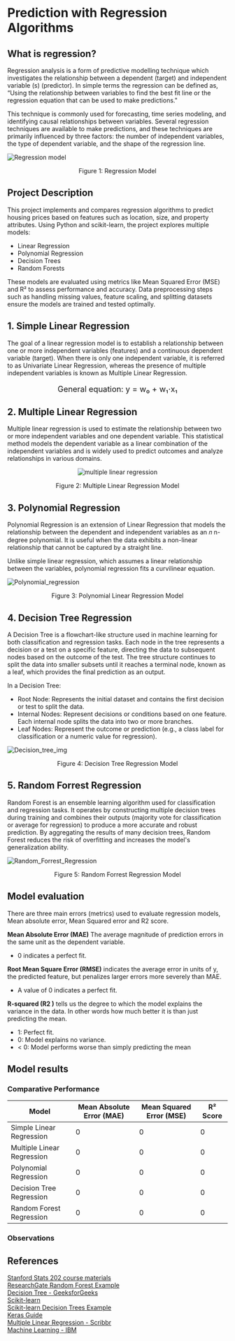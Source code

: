 # Prediction with Regression Algorithms


## What is regression?

Regression analysis is a form of predictive modelling technique which investigates the relationship between a dependent (target) and independent variable (s) (predictor). In simple terms the regression can be defined as, “Using the relationship between variables to find the best fit line or the regression equation that can be used to make predictions."

This technique is commonly used for forecasting, time series modeling, and identifying causal relationships between variables. Several regression techniques are available to make predictions, and these techniques are primarily influenced by three factors: the number of independent variables, the type of dependent variable, and the shape of the regression line.

![Regression model](/images/Regression.png)
<p align="center">Figure 1: Regression Model</p>


## Project Description


This project implements and compares regression algorithms to predict housing prices based on features such as location, size, and property attributes. Using Python and scikit-learn, the project explores multiple models:

- Linear Regression
- Polynomial Regression
- Decision Trees
- Random Forests

These models are evaluated using metrics like Mean Squared Error (MSE) and R² to assess performance and accuracy. Data preprocessing steps such as handling missing values, feature scaling, and splitting datasets ensure the models are trained and tested optimally.


## 1. Simple Linear Regression

The goal of a linear regression model is to establish a relationship between one or more independent variables (features) and a continuous dependent variable (target). When there is only one independent variable, it is referred to as Univariate Linear Regression, whereas the presence of multiple independent variables is known as Multiple Linear Regression.

<p align="center" style="font-size: 18px;"> General equation: y = w₀ + w₁⋅x₁</p>



## 2. Multiple Linear Regression

Multiple linear regression is used to estimate the relationship between two or more independent variables and one dependent variable. This statistical method models the dependent variable as a linear combination of the independent variables and is widely used to predict outcomes and analyze relationships in various domains.
<div align="center">

![multiple linear regression](/images/multi_linear_regression2.png)

</div>
<p align="center">Figure 2: Multiple Linear Regression Model</p>



## 3. Polynomial Regression

Polynomial Regression is an extension of Linear Regression that models the relationship between the dependent and independent variables as an 
𝑛
n-degree polynomial. It is useful when the data exhibits a non-linear relationship that cannot be captured by a straight line.

Unlike simple linear regression, which assumes a linear relationship between the variables, polynomial regression fits a curvilinear equation.

![Polynomial_regression](/images/polynomial%20regression.png)
<p align="center">Figure 3: Polynomial Linear Regression Model</p>


## 4. Decision Tree Regression
A Decision Tree is a flowchart-like structure used in machine learning for both classification and regression tasks. Each node in the tree represents a decision or a test on a specific feature, directing the data to subsequent nodes based on the outcome of the test. The tree structure continues to split the data into smaller subsets until it reaches a terminal node, known as a leaf, which provides the final prediction as an output.

In a Decision Tree:

- Root Node: Represents the initial dataset and contains the first decision or test to split the data.
- Internal Nodes: Represent decisions or conditions based on one feature. Each internal node splits the data into two or more branches.
- Leaf Nodes: Represent the outcome or prediction (e.g., a class label for classification or a numeric value for regression).

![Decision_tree_img](/images/decision%20tree.png)
<p align="center">Figure 4: Decision Tree Regression Model</p>


## 5. Random Forrest Regression
Random Forest is an ensemble learning algorithm used for classification and regression tasks. It operates by constructing multiple decision trees during training and combines their outputs (majority vote for classification or average for regression) to produce a more accurate and robust prediction. By aggregating the results of many decision trees, Random Forest reduces the risk of overfitting and increases the model's generalization ability.


![Random_Forrest_Regression](/images/random_forrest.png)
<p align="center">Figure 5: Random Forrest Regression Model</p>


## Model evaluation
There are three main errors (metrics) used to evaluate regression models, Mean absolute error, Mean Squared error and R2 score.

**Mean Absolute Error (MAE)** The average magnitude of prediction errors in the same unit as the dependent variable.

- 0 indicates a perfect fit.

**Root Mean Square Error (RMSE)** indicates the average error in units of y, the predicted feature, but penalizes larger errors more severely than MAE. 

- A value of 0 indicates a perfect fit.

**R-squared (R2 )** tells us the degree to which the model explains the variance in the data. In other words how much better it is than just predicting the mean.

- 1: Perfect fit.
- 0: Model explains no variance.
- < 0: Model performs worse than simply predicting the mean


## Model results
### Comparative Performance
| Model                     | Mean Absolute Error (MAE) | Mean Squared Error (MSE) | R² Score  |
|---------------------------|---------------------------|---------------------------|----------|
| Simple Linear Regression  | 0                         | 0                         | 0        |
| Multiple Linear Regression| 0                         | 0                         | 0        |
| Polynomial Regression     | 0                         | 0                         | 0        |
| Decision Tree Regression  | 0                         | 0                         | 0        |
| Random Forest Regression  | 0                         | 0                         | 0        |

### **Observations**





## References

[Stanford Stats 202 course materials](https://web.stanford.edu/class/stats202/notes/Linear-regression/Simple-linear-regression.html)  
[ResearchGate Random Forest Example](https://www.researchgate.net/publication/350297716/figure/fig5/AS:11431281115895819@1675137747948/An-example-of-a-random-forest-structure-considering-multiple-decision-trees.png)  
[Decision Tree - GeeksforGeeks](https://www.geeksforgeeks.org/decision-tree/)  
[Scikit-learn](https://scikit-learn.org/stable/)  
[Scikit-learn Decision Trees Example](https://scikit-learn.org/1.5/auto_examples/tree/plot_tree_regression.html)  
[Keras Guide](https://keras.io/guides/)  
[Multiple Linear Regression - Scribbr](https://www.scribbr.com/statistics/multiple-linear-regression/)  
[Machine Learning - IBM](https://www.ibm.com/topics/machine-learning)  

